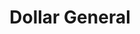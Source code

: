 ---
title: "Dollar General"
url: /amarillo/dollar-general-southeast-10th-avenue/
shop: variety store
---